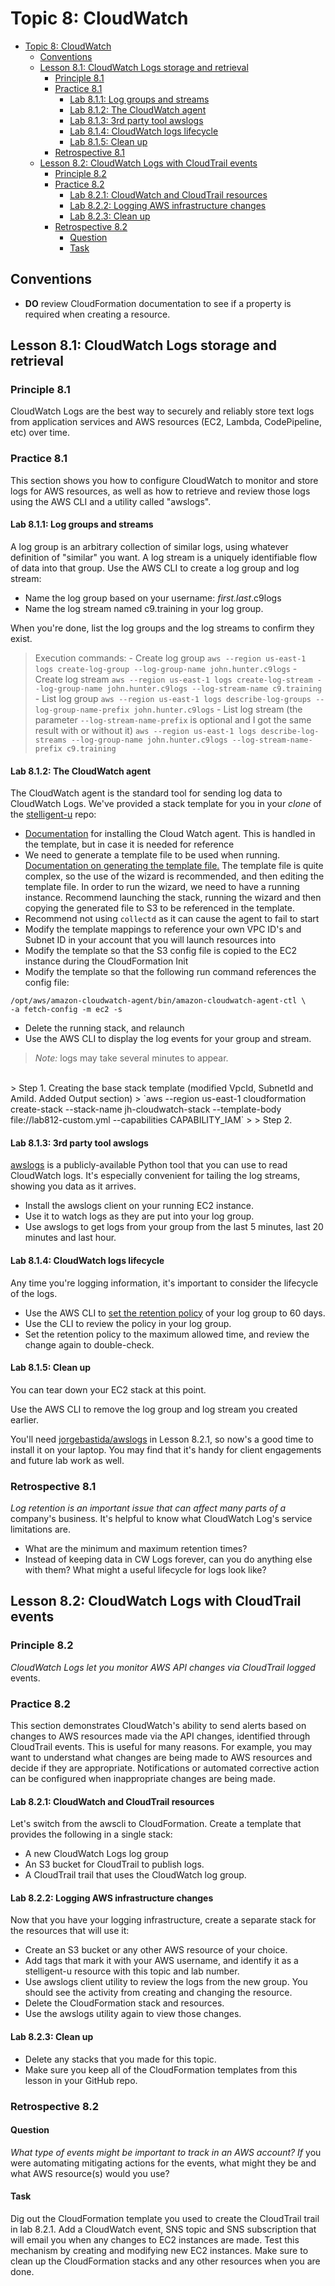 # Topic 8: CloudWatch

* [Topic 8: CloudWatch](#topic-8-cloudwatch)
    * [Conventions](#conventions)
    * [Lesson 8.1: CloudWatch Logs storage and retrieval](#lesson-81-cloudwatch-logs-storage-and-retrieval)
        * [Principle 8.1](#principle-81)
        * [Practice 8.1](#practice-81)
            * [Lab 8.1.1: Log groups and streams](#lab-811-log-groups-and-streams)
            * [Lab 8.1.2: The CloudWatch agent](#lab-812-the-cloudwatch-agent)
            * [Lab 8.1.3: 3rd party tool awslogs](#lab-813-3rd-party-tool-awslogs)
            * [Lab 8.1.4: CloudWatch logs lifecycle](#lab-814-cloudwatch-logs-lifecycle)
            * [Lab 8.1.5: Clean up](#lab-815-clean-up)
        * [Retrospective 8.1](#retrospective-81)
    * [Lesson 8.2: CloudWatch Logs with CloudTrail events](#lesson-82-cloudwatch-logs-with-cloudtrail-events)
        * [Principle 8.2](#principle-82)
        * [Practice 8.2](#practice-82)
            * [Lab 8.2.1: CloudWatch and CloudTrail resources](#lab-821-cloudwatch-and-cloudtrail-resources)
            * [Lab 8.2.2: Logging AWS infrastructure changes](#lab-822-logging-aws-infrastructure-changes)
            * [Lab 8.2.3: Clean up](#lab-823-clean-up)
        * [Retrospective 8.2](#retrospective-82)
            * [Question](#question)
            * [Task](#task)

## Conventions

* **DO** review CloudFormation documentation to see if a property is
required when creating a resource.

## Lesson 8.1: CloudWatch Logs storage and retrieval

### Principle 8.1

CloudWatch Logs are the best way to securely and reliably store text
logs from application services and AWS resources (EC2, Lambda,
CodePipeline, etc) over time.

### Practice 8.1

This section shows you how to configure CloudWatch to monitor and store
logs for AWS resources, as well as how to retrieve and review those logs
using the AWS CLI and a utility called "awslogs".

#### Lab 8.1.1: Log groups and streams

A log group is an arbitrary collection of similar logs, using whatever
definition of "similar" you want. A log stream is a uniquely
identifiable flow of data into that group. Use the AWS CLI to create a
log group and log stream:

* Name the log group based on your username: *first.last*.c9logs
* Name the log stream named c9.training in your log group.

When you're done, list the log groups and the log streams to confirm
they exist.

> Execution commands:
> \- Create log group
> `aws --region us-east-1 logs create-log-group --log-group-name john.hunter.c9logs`
> \- Create log stream
> `aws --region us-east-1 logs create-log-stream --log-group-name john.hunter.c9logs --log-stream-name c9.training`
> \- List log group
> `aws --region us-east-1 logs describe-log-groups --log-group-name-prefix john.hunter.c9logs`
> \- List log stream \(the parameter `--log-stream-name-prefix` is optional and I got the same result with or without it)
> `aws --region us-east-1 logs describe-log-streams --log-group-name john.hunter.c9logs --log-stream-name-prefix c9.training`

#### Lab 8.1.2: The CloudWatch agent

The CloudWatch agent is the standard tool for sending log data to
CloudWatch Logs. We've provided a stack template for you in your *clone*
of the [stelligent-u](https://github.com/stelligent/stelligent-u) repo:

* [Documentation](https://docs.aws.amazon.com/AmazonCloudWatch/latest/monitoring/install-CloudWatch-Agent-on-first-instance.html) for installing the Cloud Watch agent. This is handled in the template, but
in case it is needed for reference
* We need to generate a template file to be used when running. [Documentation on generating the template file.](https://docs.aws.amazon.com/AmazonCloudWatch/latest/monitoring/create-cloudwatch-agent-configuration-file.html) The template file is quite complex, so the use of the wizard is recommended, and then editing the template file. In order to run the wizard, we need to have a running instance. Recommend launching the stack, running the wizard and then copying the generated file to S3 to be referenced in the template.
* Recommend not using `collectd` as it can cause the agent to fail to start
* Modify the template mappings to reference your own VPC ID's and Subnet ID in your
account that you will launch resources into
* Modify the template so that the S3 config file is copied to the EC2 instance during
the CloudFormation Init
* Modify the template so that the following run command references the config file:

``` shell
/opt/aws/amazon-cloudwatch-agent/bin/amazon-cloudwatch-agent-ctl \
-a fetch-config -m ec2 -s
```

* Delete the running stack, and relaunch
* Use the AWS CLI to display the log events for your group and stream.

> *Note:* logs may take several minutes to appear.

<br>
> Step 1. Creating the base stack template (modified VpcId, SubnetId and AmiId. Added Output section)
> `aws --region us-east-1 cloudformation create-stack --stack-name jh-cloudwatch-stack --template-body file://lab812-custom.yml --capabilities CAPABILITY_IAM`
> 
> Step 2.

#### Lab 8.1.3: 3rd party tool awslogs

[awslogs](https://github.com/jorgebastida/awslogs) is a
publicly-available Python tool that you can use to read CloudWatch logs.
It's especially convenient for tailing the log streams, showing you data
as it arrives.

* Install the awslogs client on your running EC2 instance.
* Use it to watch logs as they are put into your log group.
* Use awslogs to get logs from your group from the last 5 minutes,
last 20 minutes and last hour.

#### Lab 8.1.4: CloudWatch logs lifecycle

Any time you're logging information, it's important to consider the
lifecycle of the logs.

* Use the AWS CLI to [set the retention policy](https://docs.aws.amazon.com/cli/latest/reference/logs/put-retention-policy.htm)
of your log group to 60 days.
* Use the CLI to review the policy in your log group.
* Set the retention policy to the maximum allowed time, and review the
change again to double-check.

#### Lab 8.1.5: Clean up

You can tear down your EC2 stack at this point.

Use the AWS CLI to remove the log group and log stream you created
earlier.

You'll need [jorgebastida/awslogs](https://github.com/jorgebastida/awslogs)
in Lesson 8.2.1, so now's a good time to install it on your laptop. You may
find that it's handy for client engagements and future lab work as well.

### Retrospective 8.1

*Log retention is an important issue that can affect many parts of a*
company's business. It's helpful to know what CloudWatch Log's service
limitations are.

* What are the minimum and maximum retention times?
* Instead of keeping data in CW Logs forever, can you do anything else
with them? What might a useful lifecycle for logs look like?

## Lesson 8.2: CloudWatch Logs with CloudTrail events

### Principle 8.2

*CloudWatch Logs let you monitor AWS API changes via CloudTrail logged*
events.

### Practice 8.2

This section demonstrates CloudWatch's ability to send alerts based on
changes to AWS resources made via the API changes, identified through
CloudTrail events. This is useful for many reasons. For example, you may
want to understand what changes are being made to AWS resources and
decide if they are appropriate. Notifications or automated corrective
action can be configured when inappropriate changes are being made.

#### Lab 8.2.1: CloudWatch and CloudTrail resources

Let's switch from the awscli to CloudFormation. Create a template that
provides the following in a single stack:

* A new CloudWatch Logs log group
* An S3 bucket for CloudTrail to publish logs.
* A CloudTrail trail that uses the CloudWatch log group.

#### Lab 8.2.2: Logging AWS infrastructure changes

Now that you have your logging infrastructure, create a separate stack
for the resources that will use it:

* Create an S3 bucket or any other AWS resource of your choice.
* Add tags that mark it with your AWS username, and identify it as a
stelligent-u resource with this topic and lab number.
* Use awslogs client utility to review the logs from the new group.
You should see the activity from creating and changing the
resource.
* Delete the CloudFormation stack and resources.
* Use the awslogs utility again to view those changes.

#### Lab 8.2.3: Clean up

* Delete any stacks that you made for this topic.
* Make sure you keep all of the CloudFormation templates from this
lesson in your GitHub repo.

### Retrospective 8.2

#### Question

*What type of events might be important to track in an AWS account? If*
you were automating mitigating actions for the events, what might they
be and what AWS resource(s) would you use?

#### Task

Dig out the CloudFormation template you used to create the CloudTrail
trail in lab 8.2.1. Add a CloudWatch event, SNS topic and SNS
subscription that will email you when any changes to EC2 instances are
made. Test this mechanism by creating and modifying new EC2 instances.
Make sure to clean up the CloudFormation stacks and any other resources
when you are done.